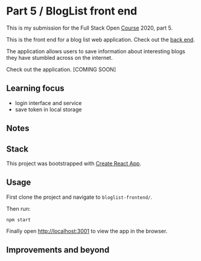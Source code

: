 # Part 5 / BlogList front end

This is my submission for the Full Stack Open [Course](https://fullstackopen.com/en) 2020, part 5.

This is the front end for a blog list web application. Check out the [back end](https://github.com/moryama171/fullstack2020-part4).

The application allows users to save information about interesting blogs they have stumbled across on the internet.

Check out the application. [COMING SOON]

## Learning focus

- login interface and service
- save token in local storage


## Notes

## Stack

This project was bootstrapped with [Create React App](https://github.com/facebook/create-react-app).

## Usage

First clone the project and navigate to ``bloglist-frontend/``.

Then run:

```
npm start
```

Finally open [http://localhost:3001](http://localhost:3001) to view the app in the browser.


## Improvements and beyond

